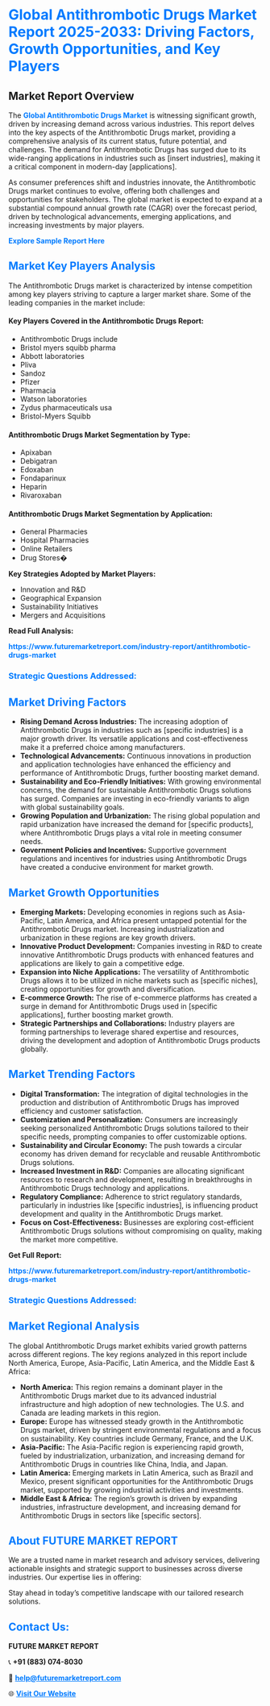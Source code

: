 <h1 style="color: #007BFF;">Global Antithrombotic Drugs Market Report 2025-2033: Driving Factors, Growth Opportunities, and Key Players</h1>

<section id="overview">
<h2>Market Report Overview</h2>
<p>The <a href="https://www.futuremarketreport.com/industry-report/antithrombotic-drugs-market" style="color: #007BFF; text-decoration: none;"><strong>Global Antithrombotic Drugs Market</strong></a> is witnessing significant growth, driven by increasing demand across various industries. This report delves into the key aspects of the Antithrombotic Drugs market, providing a comprehensive analysis of its current status, future potential, and challenges. The demand for Antithrombotic Drugs has surged due to its wide-ranging applications in industries such as [insert industries], making it a critical component in modern-day [applications].</p>
<p>As consumer preferences shift and industries innovate, the Antithrombotic Drugs market continues to evolve, offering both challenges and opportunities for stakeholders. The global market is expected to expand at a substantial compound annual growth rate (CAGR) over the forecast period, driven by technological advancements, emerging applications, and increasing investments by major players.</p>
</section>

<section id="overview">
<p><a href="https://www.futuremarketreport.com/request-sample/reportId=98431" style="color: #007BFF; text-decoration: none;"><strong>Explore Sample Report Here</strong></a></p>
</section>

<section id="key-players">
<h2 style="color: #007BFF;">Market Key Players Analysis</h2>
<p>The Antithrombotic Drugs market is characterized by intense competition among key players striving to capture a larger market share. Some of the leading companies in the market include:</p>
<h4>Key Players Covered in the Antithrombotic Drugs Report:</h4>
<ul><li>Antithrombotic Drugs include</li><li>Bristol myers squibb pharma</li><li>Abbott laboratories</li><li>Pliva</li><li>Sandoz</li><li>Pfizer</li><li>Pharmacia</li><li>Watson laboratories</li><li>Zydus pharmaceuticals usa</li><li>Bristol-Myers Squibb</li></ul>
<h4>Antithrombotic Drugs Market Segmentation by Type:</h4>
<ul><li>Apixaban</li><li>Debigatran</li><li>Edoxaban</li><li>Fondaparinux</li><li>Heparin</li><li>Rivaroxaban</li></ul>

<h4>Antithrombotic Drugs Market Segmentation by Application:</h4>
<ul><li>General Pharmacies</li><li>Hospital Pharmacies</li><li>Online Retailers</li><li>Drug Stores�</li></ul>
<p><strong>Key Strategies Adopted by Market Players:</strong></p>
<ul>
<li>Innovation and R&D</li>
<li>Geographical Expansion</li>
<li>Sustainability Initiatives</li>
<li>Mergers and Acquisitions</li>
</ul>
</section>

<section>
<p><strong>Read Full Analysis: </strong></p><a href="https://www.futuremarketreport.com/industry-report/antithrombotic-drugs-market" style="color: #007BFF; text-decoration: none;"><strong>https://www.futuremarketreport.com/industry-report/antithrombotic-drugs-market</strong></a>
<h3 style="color: #007BFF;">Strategic Questions Addressed:</h3>
</section>

<section id="driving-factors">
<h2 style="color: #007BFF;">Market Driving Factors</h2>
<ul>
<li><strong>Rising Demand Across Industries:</strong> The increasing adoption of Antithrombotic Drugs in industries such as [specific industries] is a major growth driver. Its versatile applications and cost-effectiveness make it a preferred choice among manufacturers.</li>
<li><strong>Technological Advancements:</strong> Continuous innovations in production and application technologies have enhanced the efficiency and performance of Antithrombotic Drugs, further boosting market demand.</li>
<li><strong>Sustainability and Eco-Friendly Initiatives:</strong> With growing environmental concerns, the demand for sustainable Antithrombotic Drugs solutions has surged. Companies are investing in eco-friendly variants to align with global sustainability goals.</li>
<li><strong>Growing Population and Urbanization:</strong> The rising global population and rapid urbanization have increased the demand for [specific products], where Antithrombotic Drugs plays a vital role in meeting consumer needs.</li>
<li><strong>Government Policies and Incentives:</strong> Supportive government regulations and incentives for industries using Antithrombotic Drugs have created a conducive environment for market growth.</li>
</ul>
</section>

<section id="growth-opportunities">
<h2 style="color: #007BFF;">Market Growth Opportunities</h2>
<ul>
<li><strong>Emerging Markets:</strong> Developing economies in regions such as Asia-Pacific, Latin America, and Africa present untapped potential for the Antithrombotic Drugs market. Increasing industrialization and urbanization in these regions are key growth drivers.</li>
<li><strong>Innovative Product Development:</strong> Companies investing in R&D to create innovative Antithrombotic Drugs products with enhanced features and applications are likely to gain a competitive edge.</li>
<li><strong>Expansion into Niche Applications:</strong> The versatility of Antithrombotic Drugs allows it to be utilized in niche markets such as [specific niches], creating opportunities for growth and diversification.</li>
<li><strong>E-commerce Growth:</strong> The rise of e-commerce platforms has created a surge in demand for Antithrombotic Drugs used in [specific applications], further boosting market growth.</li>
<li><strong>Strategic Partnerships and Collaborations:</strong> Industry players are forming partnerships to leverage shared expertise and resources, driving the development and adoption of Antithrombotic Drugs products globally.</li>
</ul>
</section>

<section id="trending-factors">
<h2 style="color: #007BFF;">Market Trending Factors</h2>
<ul>
<li><strong>Digital Transformation:</strong> The integration of digital technologies in the production and distribution of Antithrombotic Drugs has improved efficiency and customer satisfaction.</li>
<li><strong>Customization and Personalization:</strong> Consumers are increasingly seeking personalized Antithrombotic Drugs solutions tailored to their specific needs, prompting companies to offer customizable options.</li>
<li><strong>Sustainability and Circular Economy:</strong> The push towards a circular economy has driven demand for recyclable and reusable Antithrombotic Drugs solutions.</li>
<li><strong>Increased Investment in R&D:</strong> Companies are allocating significant resources to research and development, resulting in breakthroughs in Antithrombotic Drugs technology and applications.</li>
<li><strong>Regulatory Compliance:</strong> Adherence to strict regulatory standards, particularly in industries like [specific industries], is influencing product development and quality in the Antithrombotic Drugs market.</li>
<li><strong>Focus on Cost-Effectiveness:</strong> Businesses are exploring cost-efficient Antithrombotic Drugs solutions without compromising on quality, making the market more competitive.</li>
</ul>
</section>

<section>
<p><strong>Get Full Report: </strong></p><a href="https://www.futuremarketreport.com/industry-report/antithrombotic-drugs-market" style="color: #007BFF; text-decoration: none;"><strong>https://www.futuremarketreport.com/industry-report/antithrombotic-drugs-market</strong></a>
<h3 style="color: #007BFF;">Strategic Questions Addressed:</h3>
</section>


<section id="regional-analysis">
<h2 style="color: #007BFF;">Market Regional Analysis</h2>
<p>The global Antithrombotic Drugs market exhibits varied growth patterns across different regions. The key regions analyzed in this report include North America, Europe, Asia-Pacific, Latin America, and the Middle East & Africa:</p>
<ul>
<li><strong>North America:</strong> This region remains a dominant player in the Antithrombotic Drugs market due to its advanced industrial infrastructure and high adoption of new technologies. The U.S. and Canada are leading markets in this region.</li>
<li><strong>Europe:</strong> Europe has witnessed steady growth in the Antithrombotic Drugs market, driven by stringent environmental regulations and a focus on sustainability. Key countries include Germany, France, and the U.K.</li>
<li><strong>Asia-Pacific:</strong> The Asia-Pacific region is experiencing rapid growth, fueled by industrialization, urbanization, and increasing demand for Antithrombotic Drugs in countries like China, India, and Japan.</li>
<li><strong>Latin America:</strong> Emerging markets in Latin America, such as Brazil and Mexico, present significant opportunities for the Antithrombotic Drugs market, supported by growing industrial activities and investments.</li>
<li><strong>Middle East & Africa:</strong> The region’s growth is driven by expanding industries, infrastructure development, and increasing demand for Antithrombotic Drugs in sectors like [specific sectors].</li>
</ul>
</section>

<footer>
<h2 style="color: #007BFF;">About FUTURE MARKET REPORT</h2>
<p>We are a trusted name in market research and advisory services, delivering actionable insights and strategic support to businesses across diverse industries. Our expertise lies in offering:</p>

<p>Stay ahead in today’s competitive landscape with our tailored research solutions.</p>

<h2 style="color: #007BFF;">Contact Us:</h2>
<p><strong>FUTURE MARKET REPORT</strong></p>
<p>📞 <strong>+91 (883) 074-8030</strong></p>
<p>📧 <strong><a href="mailto:help@futuremarketreport.com" style="color: #007BFF;">help@futuremarketreport.com</a></strong></p>
<p>🌐 <strong><a href="https://www.futuremarketreport.com/" style="color: #007BFF;">Visit Our Website</a></strong></p>
</footer>